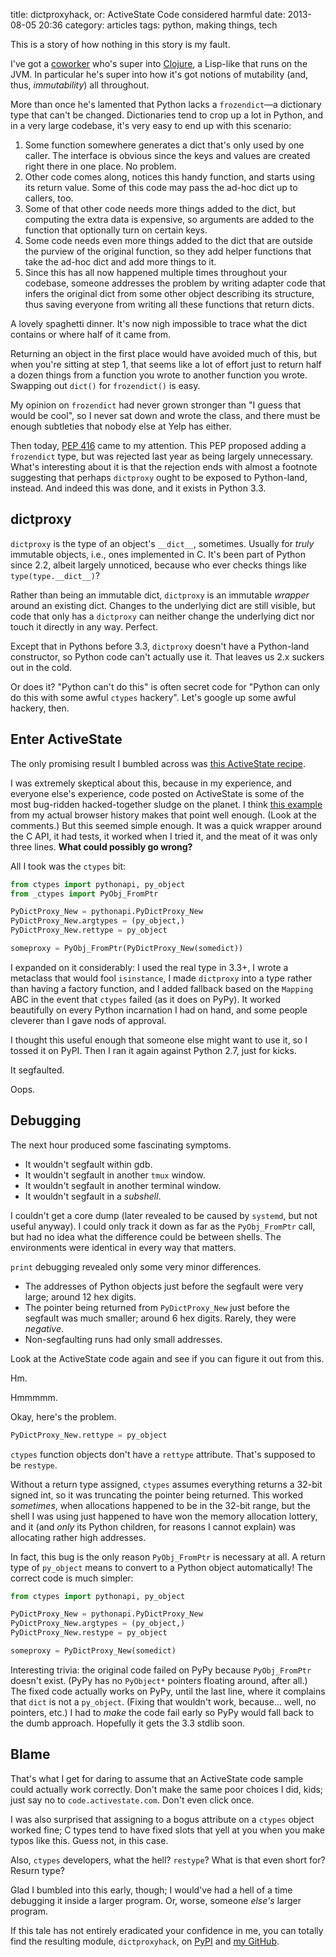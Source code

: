 title: dictproxyhack, or: ActiveState Code considered harmful
date: 2013-08-05 20:36
category: articles
tags: python, making things, tech

This is a story of how nothing in this story is my fault.

I've got a [coworker][jrheard] who's super into [Clojure][], a Lisp-like that runs on the JVM.  In particular he's super into how it's got notions of mutability (and, thus, _immutability_) all throughout.

More than once he's lamented that Python lacks a `frozendict`—a dictionary type that can't be changed.  Dictionaries tend to crop up a lot in Python, and in a very large codebase, it's very easy to end up with this scenario:

1. Some function somewhere generates a dict that's only used by one caller.  The interface is obvious since the keys and values are created right there in one place.  No problem.
2. Other code comes along, notices this handy function, and starts using its return value.  Some of this code may pass the ad-hoc dict up to callers, too.
3. Some of that other code needs more things added to the dict, but computing the extra data is expensive, so arguments are added to the function that optionally turn on certain keys.
4. Some code needs even more things added to the dict that are outside the purview of the original function, so they add helper functions that take the ad-hoc dict and add more things to it.
5. Since this has all now happened multiple times throughout your codebase, someone addresses the problem by writing adapter code that infers the original dict from some other object describing its structure, thus saving everyone from writing all these functions that return dicts.

A lovely spaghetti dinner.  It's now nigh impossible to trace what the dict contains or where half of it came from.

Returning an object in the first place would have avoided much of this, but when you're sitting at step 1, that seems like a lot of effort just to return half a dozen things from a function you wrote to another function you wrote.  Swapping out `dict()` for `frozendict()` is easy.

My opinion on `frozendict` had never grown stronger than "I guess that would be cool", so I never sat down and wrote the class, and there must be enough subtleties that nobody else at Yelp has either.

Then today, [PEP 416][] came to my attention.  This PEP proposed adding a `frozendict` type, but was rejected last year as being largely unnecessary.  What's interesting about it is that the rejection ends with almost a footnote suggesting that perhaps `dictproxy` ought to be exposed to Python-land, instead.  And indeed this was done, and it exists in Python 3.3.

<!-- more -->


## dictproxy

`dictproxy` is the type of an object's `__dict__`, sometimes.  Usually for _truly_ immutable objects, i.e., ones implemented in C.  It's been part of Python since 2.2, albeit largely unnoticed, because who ever checks things like `type(type.__dict__)`?

Rather than being an immutable dict, `dictproxy` is an immutable _wrapper_ around an existing dict.  Changes to the underlying dict are still visible, but code that only has a `dictproxy` can neither change the underlying dict nor touch it directly in any way.  Perfect.

Except that in Pythons before 3.3, `dictproxy` doesn't have a Python-land constructor, so Python code can't actually use it.  That leaves us 2.x suckers out in the cold.

Or does it?  "Python can't do this" is often secret code for "Python can only do this with some awful `ctypes` hackery".  Let's google up some awful hackery, then.


## Enter ActiveState

The only promising result I bumbled across was [this ActiveState recipe](http://code.activestate.com/recipes/576540-make-dictproxy-object-via-ctypespythonapi-and-type/).

I was extremely skeptical about this, because in my experience, and everyone else's experience, code posted on ActiveState is some of the most bug-ridden hacked-together sludge on the planet.  I think [this example](http://code.activestate.com/recipes/496969-convert-string-to-hex/) from my actual browser history makes that point well enough.  (Look at the comments.)  But this seemed simple enough.  It was a quick wrapper around the C API, it had tests, it worked when I tried it, and the meat of it was only three lines.  **What could possibly go wrong?**

All I took was the `ctypes` bit:

```python
from ctypes import pythonapi, py_object
from _ctypes import PyObj_FromPtr

PyDictProxy_New = pythonapi.PyDictProxy_New
PyDictProxy_New.argtypes = (py_object,)
PyDictProxy_New.rettype = py_object

someproxy = PyObj_FromPtr(PyDictProxy_New(somedict))
```

I expanded on it considerably: I used the real type in 3.3+, I wrote a metaclass that would fool `isinstance`, I made `dictproxy` into a type rather than having a factory function, and I added fallback based on the `Mapping` ABC in the event that `ctypes` failed (as it does on PyPy).  It worked beautifully on every Python incarnation I had on hand, and some people cleverer than I gave nods of approval.

I thought this useful enough that someone else might want to use it, so I tossed it on PyPI.  Then I ran it again against Python 2.7, just for kicks.

It segfaulted.

Oops.


## Debugging

The next hour produced some fascinating symptoms.

* It wouldn't segfault within gdb.
* It wouldn't segfault in another `tmux` window.
* It wouldn't segfault in another terminal window.
* It wouldn't segfault in a _subshell_.

I couldn't get a core dump (later revealed to be caused by `systemd`, but not useful anyway).  I could only track it down as far as the `PyObj_FromPtr` call, but had no idea what the difference could be between shells.  The environments were identical in every way that matters.

`print` debugging revealed only some very minor differences.

* The addresses of Python objects just before the segfault were very large; around 12 hex digits.
* The pointer being returned from `PyDictProxy_New` just before the segfault was much smaller; around 6 hex digits.  Rarely, they were _negative_.
* Non-segfaulting runs had only small addresses.

Look at the ActiveState code again and see if you can figure it out from this.

Hm.

Hmmmmm.

Okay, here's the problem.

```python
PyDictProxy_New.rettype = py_object
```

`ctypes` function objects don't have a `rettype` attribute.  That's supposed to be `restype`.

Without a return type assigned, `ctypes` assumes everything returns a 32-bit signed int, so it was truncating the pointer being returned.  This worked _sometimes_, when allocations happened to be in the 32-bit range, but the shell I was using just happened to have won the memory allocation lottery, and it (and _only_ its Python children, for reasons I cannot explain) was allocating rather high addresses.

In fact, this bug is the only reason `PyObj_FromPtr` is necessary at all.  A return type of `py_object` means to convert to a Python object automatically!  The correct code is much simpler:

```python
from ctypes import pythonapi, py_object

PyDictProxy_New = pythonapi.PyDictProxy_New
PyDictProxy_New.argtypes = (py_object,)
PyDictProxy_New.restype = py_object

someproxy = PyDictProxy_New(somedict)
```

Interesting trivia: the original code failed on PyPy because `PyObj_FromPtr` doesn't exist.  (PyPy has no `PyObject*` pointers floating around, after all.)  The fixed code actually works on PyPy, until the last line, where it complains that `dict` is not a `py_object`.  (Fixing that wouldn't work, because...  well, no pointers, etc.)  I had to _make_ the code fail early so PyPy would fall back to the dumb approach.  Hopefully it gets the 3.3 stdlib soon.


## Blame

That's what I get for daring to assume that an ActiveState code sample could actually work correctly.  Don't make the same poor choices I did, kids; just say no to `code.activestate.com`.  Don't even click once.

I was also surprised that assigning to a bogus attribute on a `ctypes` object worked fine; C types tend to have fixed slots that yell at you when you make typos like this.  Guess not, in this case.

Also, `ctypes` developers, what the hell?  `restype`?  What is that even short for?  Resurn type?

Glad I bumbled into this early, though; I would've had a hell of a time debugging it inside a larger program.  Or, worse, someone _else's_ larger program.

If this tale has not entirely eradicated your confidence in me, you can totally find the resulting module, `dictproxyhack`, on [PyPI](https://pypi.python.org/pypi/dictproxyhack) and [my GitHub](https://github.com/eevee/dictproxyhack).



[Clojure]: http://en.wikipedia.org/wiki/Clojure
[jrheard]: https://twitter.com/jrheard
[PEP 416]: http://www.python.org/dev/peps/pep-0416/
